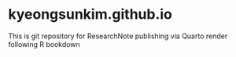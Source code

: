 # kyeongsunkim.github.io
This is git repository for ResearchNote publishing via Quarto render following R bookdown

